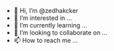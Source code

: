 - 👋 Hi, I’m @zedhakcker
- 👀 I’m interested in ...
- 🌱 I’m currently learning ...
- 💞️ I’m looking to collaborate on ...
- 📫 How to reach me ...

<!---
zedhakcker/zedhakcker is a ✨ special ✨ repository because its `README.md` (this file) appears on your GitHub profile.
You can click the Preview link to take a look at your changes.
--->
